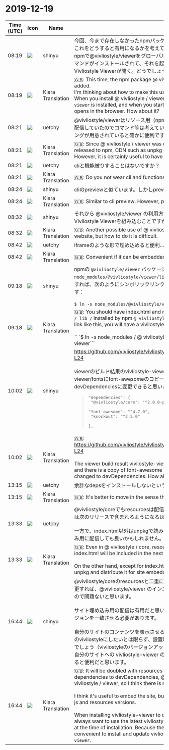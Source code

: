 # 2019-12-19

|Time (UTC)|Icon|Name|Message|
|---|---|---|---|
|<span id="1576743566.002500">08:19</span>|![](https://avatars.slack-edge.com/2018-04-27/354445776386_e258f5ed5ba887b08668_72.jpg)|shinyu|今回、今まで存在しなかったnpmパッケージ @vivliostyle/viewer が追加されました。<br>これをどうすると有用になるかを考えています。たとえば：<br>npmで@vivliostyle/viewerをグローバルインストールしたとき、 `vivliostyle-viewer` というコマンドがインストールされて、それを起動するとローカルのWebサーバーが起動してブラウザでVivliostyle Viewerが開く。どうでしょう？|
|<span id="1576743568.002600">08:19</span>|![](https://avatars.slack-edge.com/2019-08-21/732685848020_f3f20736795184660348_72.png)|Kiara Translation|🇬🇧: This time, the npm package @ vivliostyle / viewer which did not exist until now was added.<br>I'm thinking about how to make this useful. For example:<br>When you install @ vivliostyle / viewer globally with npm, the command `vivliostyle-viewer` is installed, and when you start it, the local web server starts and Vivliostyle Viewer opens in the browser. How about it?|
|<span id="1576743708.003800">08:21</span>|![](https://avatars.slack-edge.com/2020-01-10/887966969570_c859f367523236ef0fbd_72.png)|uetchy|@vivliostyle/viewerはリソース用（npmに公開するとunpkg等のCDNが使えるようになる）に配信していたのでコマンド等は考えていませんでした。しかしサーバーのような何らかのツーリングが用意されていると確かに便利ですね。|
|<span id="1576743711.004000">08:21</span>|![](https://avatars.slack-edge.com/2019-08-21/732685848020_f3f20736795184660348_72.png)|Kiara Translation|🇬🇧: Since @ vivliostyle / viewer was distributed for resource distribution (when it is released to npm, CDN such as unpkg can be used), so I did not think about commands. However, it is certainly useful to have some kind of tooling like a server.|
|<span id="1576743717.004200">08:21</span>|![](https://avatars.slack-edge.com/2020-01-10/887966969570_c859f367523236ef0fbd_72.png)|uetchy|cliと機能被りすることはないですか？|
|<span id="1576743718.004300">08:21</span>|![](https://avatars.slack-edge.com/2019-08-21/732685848020_f3f20736795184660348_72.png)|Kiara Translation|🇬🇧: Do you not wear cli and functions?|
|<span id="1576743894.006100">08:24</span>|![](https://avatars.slack-edge.com/2018-04-27/354445776386_e258f5ed5ba887b08668_72.jpg)|shinyu|cliのpreviewと似ています。しかしpreviewにはViewerのフルの機能がありません。|
|<span id="1576743895.006200">08:24</span>|![](https://avatars.slack-edge.com/2019-08-21/732685848020_f3f20736795184660348_72.png)|Kiara Translation|🇬🇧: Similar to cli preview. However, preview does not have the full functionality of Viewer.|
|<span id="1576744333.007400">08:32</span>|![](https://avatars.slack-edge.com/2018-04-27/354445776386_e258f5ed5ba887b08668_72.jpg)|shinyu|それから @vivliostyle/viewer の利用方法として考えられるのは、自分のウェブサイトにVivliostyle Viewerを組み込むことですが、どうやったらそれができるのかが難しいです。|
|<span id="1576744334.007500">08:32</span>|![](https://avatars.slack-edge.com/2019-08-21/732685848020_f3f20736795184660348_72.png)|Kiara Translation|🇬🇧: Another possible use of @ vivliostyle / viewer is to embed Vivliostyle Viewer on your website, but how to do it is difficult.|
|<span id="1576744966.008100">08:42</span>|![](https://avatars.slack-edge.com/2020-01-10/887966969570_c859f367523236ef0fbd_72.png)|uetchy|iframeのような形で埋め込めると便利…？|
|<span id="1576744968.008200">08:42</span>|![](https://avatars.slack-edge.com/2019-08-21/732685848020_f3f20736795184660348_72.png)|Kiara Translation|🇬🇧: Convenient if it can be embedded like an iframe ...?|
|<span id="1576747137.008600">09:18</span>|![](https://avatars.slack-edge.com/2018-04-27/354445776386_e258f5ed5ba887b08668_72.jpg)|shinyu|npmの `@vivliostyle/viewer` パッケージでインストールされる `node_modules/@vivliostyle/viewer/lib/` に index.html と resources があるとよいです。そうすれば、次のようにシンボリックリンクを作るとウェブサイトに vivliostyle-viewer ができます：<br><br>```$ ln -s node_modules/@vivliostyle/viewer/lib my-www-root-dir/vivliostyle-viewer```|
|<span id="1576747138.008700">09:18</span>|![](https://avatars.slack-edge.com/2019-08-21/732685848020_f3f20736795184660348_72.png)|Kiara Translation|🇬🇧: You should have index.html and resources in `node_modules / @ vivliostyle / viewer / lib /` installed by npm `@ vivliostyle / viewer` package. Then, if you create a symbolic link like this, you will have a vivliostyle-viewer on your website:<br><br>`` `$ ln -s node_modules / @ vivliostyle / viewer / lib my-www-root-dir / vivliostyle-viewer```|
|<span id="1576749751.009600">10:02</span>|![](https://avatars.slack-edge.com/2018-04-27/354445776386_e258f5ed5ba887b08668_72.jpg)|shinyu|<https://github.com/vivliostyle/vivliostyle/blob/master/packages/viewer/package.json#L20-L24><br><br>viewerのビルド結果のvivliostyle-viewer.jsにはcoreのjsもknockout.jsも結合されているしviewer/fontsにfont-awesomeのコピーがあるので、これらのdependenciesはdevDependenciesに変更できると思います。どうでしょう？<br><blockquote><pre>  "dependencies": {<br>    "@vivliostyle/core": "^2.0.0-pre.4",<br>    "font-awesome": "^4.7.0",<br>    "knockout": "^3.5.0"<br>  },</pre></blockquote>|
|<span id="1576749753.009800">10:02</span>|![](https://avatars.slack-edge.com/2019-08-21/732685848020_f3f20736795184660348_72.png)|Kiara Translation|🇬🇧: <https://github.com/vivliostyle/vivliostyle/blob/master/packages/viewer/package.json#L20-L24><br><br>The viewer build result vivliostyle-viewer.js has both core js and knockout.js combined, and there is a copy of font-awesome in viewer / fonts, so these dependencies can be changed to devDependencies. How about it?|
|<span id="1576761352.010000">13:15</span>|![](https://avatars.slack-edge.com/2020-01-10/887966969570_c859f367523236ef0fbd_72.png)|uetchy|余計なdepsをインストールしないという意味では移動した方が良いですね|
|<span id="1576761354.010200">13:15</span>|![](https://avatars.slack-edge.com/2019-08-21/732685848020_f3f20736795184660348_72.png)|Kiara Translation|🇬🇧: It's better to move in the sense that you don't install extra deps|
|<span id="1576762437.010400">13:33</span>|![](https://avatars.slack-edge.com/2020-01-10/887966969570_c859f367523236ef0fbd_72.png)|uetchy|@vivliostyle/coreでもresourcesは配信されているので二重になってしまいますね。index.htmlは次のリリースで含まれるようになるはず。<br><br>一方で、index.html以外はunpkgで読み込むようにしたペラ一枚を特別に作って、サイト埋め込み用に配信しても良いかもしれません。|
|<span id="1576762439.010600">13:33</span>|![](https://avatars.slack-edge.com/2019-08-21/732685848020_f3f20736795184660348_72.png)|Kiara Translation|🇬🇧: Even in @ vivliostyle / core, resources are distributed, so it becomes double. index.html will be included in the next release.<br><br>On the other hand, except for index.html, you may make a special pella that is read by unpkg and distribute it for site embedding.|
|<span id="1576773848.010900">16:44</span>|![](https://avatars.slack-edge.com/2018-04-27/354445776386_e258f5ed5ba887b08668_72.jpg)|shinyu|@vivliostyle/coreのresourcesと二重になりますが、dependencies を devDependencies に変更すれば、@vivliostyle/viewer のインストールで @vivliostyle/core はインストールされないので問題ないと思います。<br><br>サイト埋め込み用の配信は有用だと思いますが、viewer/index.html と js や resources のバージョンを一致させる必要があります。<br><br>自分のサイトのコンテンツを表示させるために vivliostyle-viewer を設置する場合、常に最新のvivliostyleにしたいとは限らず、設置時点でのvivliostyleバージョンに固定したいことも多いでしょう（vivliostyleのバージョンアップで組版結果が変わるかもしれないため）。そのため、自分のサイトへの vivliostyle-viewer の設置と更新が npm の `@vivliostyle/viewer` で簡単になると便利だと思います。|
|<span id="1576773850.011100">16:44</span>|![](https://avatars.slack-edge.com/2019-08-21/732685848020_f3f20736795184660348_72.png)|Kiara Translation|🇬🇧: It will be doubled with resources of @ vivliostyle / core, but if you change dependencies to devDependencies, @ vivliostyle / core will not be installed by installing @ vivliostyle / viewer, so I think there is no problem.<br><br>I think it's useful to embed the site, but you need to match the viewer / index.html with the js and resources versions.<br><br>When installing vivliostyle-viewer to display the contents of your own site, you do not always want to use the latest vivliostyle, but you may want to fix it to the vivliostyle version at the time of installation. Because the results may change). Therefore, I think it would be convenient to install and update vivliostyle-viewer on your site with npm's `@ vivliostyle / viewer`.|
